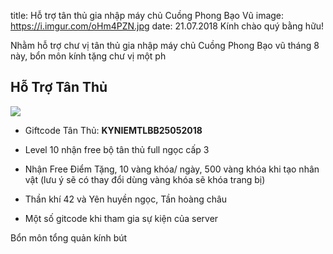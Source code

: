 title: Hỗ trợ tân thủ gia nhập máy chủ Cuồng Phong Bạo Vũ
image: https://i.imgur.com/oHm4PZN.jpg
date: 21.07.2018
Kính chào quý bằng hữu!

Nhằm hỗ trợ chư vị tân thủ gia nhập máy chủ Cuồng Phong Bạo vũ tháng 8 này, bổn môn kính tặng chư vị một ph

## Hỗ Trợ Tân Thủ

![](https://i.imgur.com/U0DEf1f.png)

- Giftcode Tân Thủ: **KYNIEMTLBB25052018**

- Level 10 nhận free bộ tân thủ full ngọc cấp 3

- Nhận Free Điểm Tặng, 10 vàng khóa/ ngày, 500 vàng khóa khi tạo nhân vật (lưu ý sẽ có thay đổi dùng vàng khóa sẽ khóa trang bị)

-  Thần khí 42 và Yên huyền ngọc, Tần hoàng châu

-  Một số gitcode khi tham gia sự kiện của server

Bổn môn tổng quản kính bút
